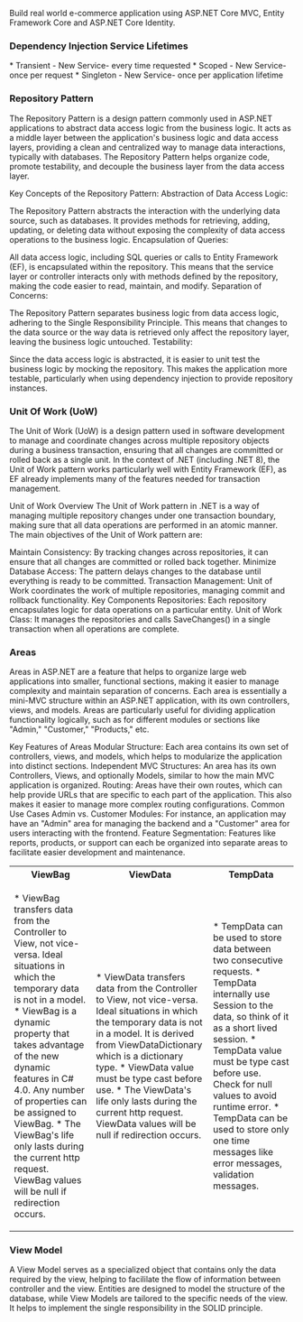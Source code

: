 Build real world e-commerce application using ASP.NET Core MVC, Entity Framework Core and ASP.NET Core Identity.

<h3>Dependency Injection Service Lifetimes</h3>
* Transient - New Service- every time requested 
* Scoped - New Service- once per request 
* Singleton - New Service- once per application lifetime 

<h3>Repository Pattern </h3>
<p>The Repository Pattern is a design pattern commonly used in ASP.NET applications to abstract data access logic from the business logic. It acts as a middle layer between the application's business logic and data access layers, providing a clean and centralized way to manage data interactions, typically with databases. The Repository Pattern helps organize code, promote testability, and decouple the business layer from the data access layer.

Key Concepts of the Repository Pattern:
Abstraction of Data Access Logic:

The Repository Pattern abstracts the interaction with the underlying data source, such as databases. 
It provides methods for retrieving, adding, updating, or deleting data without exposing the complexity of 
data access operations to the business logic.
Encapsulation of Queries:

All data access logic, including SQL queries or calls to Entity Framework (EF), is encapsulated within the repository. This means that the service layer or controller interacts only with methods defined by the repository, making the code easier to read, maintain, and modify.
Separation of Concerns:

The Repository Pattern separates business logic from data access logic, adhering to the Single Responsibility Principle. This means that changes to the data source or the way data is retrieved only affect the repository layer, leaving the business logic untouched.
Testability:

Since the data access logic is abstracted, it is easier to unit test the business logic by mocking the repository. 
This makes the application more testable, particularly when using dependency injection to provide repository instances.</p>

<h3>Unit Of Work (UoW)</h3>
<p>The Unit of Work (UoW) is a design pattern used in software development to manage and coordinate changes across multiple repository objects during a business transaction, ensuring that all changes are committed or rolled back as a single unit. In the context of .NET (including .NET 8), the Unit of Work pattern works particularly well with Entity Framework (EF), as EF already implements many of the features needed for transaction management.

Unit of Work Overview
The Unit of Work pattern in .NET is a way of managing multiple repository changes under one transaction boundary, making sure that all data operations are performed in an atomic manner. The main objectives of the Unit of Work pattern are:

Maintain Consistency: By tracking changes across repositories, it can ensure that all changes are committed or rolled back together.
Minimize Database Access: The pattern delays changes to the database until everything is ready to be committed.
Transaction Management: Unit of Work coordinates the work of multiple repositories, managing commit and rollback functionality.
Key Components
Repositories: Each repository encapsulates logic for data operations on a particular entity.
Unit of Work Class: It manages the repositories and calls SaveChanges() in a single transaction when all operations are complete.</p>

<h3>Areas</h3>
<p>
Areas in ASP.NET are a feature that helps to organize large web applications into smaller, functional sections, making it easier to manage complexity and maintain separation of concerns. Each area is essentially a mini-MVC structure within an ASP.NET application, with its own controllers, views, and models. Areas are particularly useful for dividing application functionality logically, such as for different modules or sections like "Admin," "Customer," "Products," etc.

Key Features of Areas
Modular Structure: Each area contains its own set of controllers, views, and models, which helps to modularize the application into distinct sections.
Independent MVC Structures: An area has its own Controllers, Views, and optionally Models, similar to how the main MVC application is organized.
Routing: Areas have their own routes, which can help provide URLs that are specific to each part of the application. This also makes it easier to manage more complex routing configurations.
Common Use Cases
Admin vs. Customer Modules: For instance, an application may have an "Admin" area for managing the backend and a "Customer" area for users interacting with the frontend.
Feature Segmentation: Features like reports, products, or support can each be organized into separate areas to facilitate easier development and maintenance.
</p>
<table>
<tr>
<th>ViewBag</th>
<th>ViewData</th>
<th>TempData</th>
</tr>
<tr>
<td>
<p>
* ViewBag transfers data from the Controller to View, not vice-versa. Ideal situations in which the temporary data is not in a model.
* ViewBag is a dynamic property that takes advantage of the new dynamic features in C# 4.0. Any number of properties can be assigned to ViewBag.
* The ViewBag's life only lasts during the current http request. ViewBag values will be null if redirection occurs.

</p>
</td>
<td>
<p>
* ViewData transfers data from the Controller to View, not vice-versa. Ideal situations in which the temporary data is not in a model. It is derived from ViewDataDictionary which is a dictionary type.
* ViewData value must be type cast before use.
* The ViewData's life only lasts during the current http request. ViewData values will be null if redirection occurs.
</p>
</td>
<td>
<p>
* TempData can be used to store data between two consecutive requests.
* TempData internally use Session to the data, so think of it as a short lived session.
* TempData value must be type cast before use. Check for null values to avoid runtime error.
* TempData can be used to store only one time messages like error messages, validation messages.
</p>
</td>
</tr>
</table>
<h3>View Model</h3>
<p>
A View Model serves as a specialized object that contains only the data required by the view, helping to facililate the flow of information between controller and the view. 
Entities are designed to model the structure of the database, while View Models are tailored to the specific needs of the view. It helps to implement the single responsibility in the SOLID principle.
</p>

